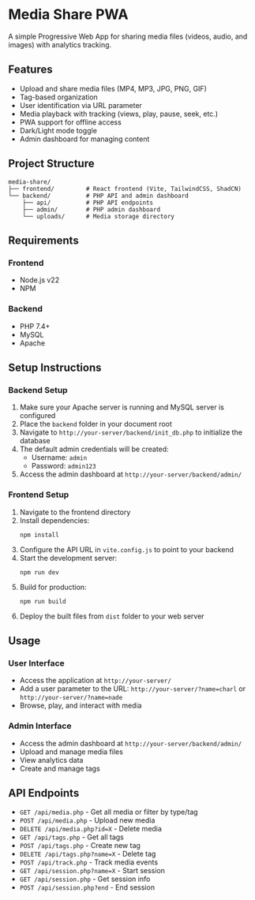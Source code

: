 # Media Share PWA

A simple Progressive Web App for sharing media files (videos, audio, and images) with analytics tracking.

## Features

- Upload and share media files (MP4, MP3, JPG, PNG, GIF)
- Tag-based organization
- User identification via URL parameter
- Media playback with tracking (views, play, pause, seek, etc.)
- PWA support for offline access
- Dark/Light mode toggle
- Admin dashboard for managing content

## Project Structure

```
media-share/
├── frontend/         # React frontend (Vite, TailwindCSS, ShadCN)
└── backend/          # PHP API and admin dashboard
    ├── api/          # PHP API endpoints
    ├── admin/        # PHP admin dashboard
    └── uploads/      # Media storage directory
```

## Requirements

### Frontend
- Node.js v22
- NPM

### Backend
- PHP 7.4+
- MySQL
- Apache

## Setup Instructions

### Backend Setup

1. Make sure your Apache server is running and MySQL server is configured
2. Place the `backend` folder in your document root
3. Navigate to `http://your-server/backend/init_db.php` to initialize the database
4. The default admin credentials will be created:
   - Username: `admin`
   - Password: `admin123`
5. Access the admin dashboard at `http://your-server/backend/admin/`

### Frontend Setup

1. Navigate to the frontend directory
2. Install dependencies:
   ```
   npm install
   ```
3. Configure the API URL in `vite.config.js` to point to your backend
4. Start the development server:
   ```
   npm run dev
   ```
5. Build for production:
   ```
   npm run build
   ```
6. Deploy the built files from `dist` folder to your web server

## Usage

### User Interface

- Access the application at `http://your-server/`
- Add a user parameter to the URL: `http://your-server/?name=charl` or `http://your-server/?name=nade`
- Browse, play, and interact with media

### Admin Interface

- Access the admin dashboard at `http://your-server/backend/admin/`
- Upload and manage media files
- View analytics data
- Create and manage tags

## API Endpoints

- `GET /api/media.php` - Get all media or filter by type/tag
- `POST /api/media.php` - Upload new media
- `DELETE /api/media.php?id=X` - Delete media
- `GET /api/tags.php` - Get all tags
- `POST /api/tags.php` - Create new tag
- `DELETE /api/tags.php?name=X` - Delete tag
- `POST /api/track.php` - Track media events
- `GET /api/session.php?name=X` - Start session
- `GET /api/session.php` - Get session info
- `POST /api/session.php?end` - End session
